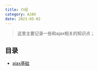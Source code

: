 ```yaml
---
title: 介绍
category: AJAX
date: 2021-05-02
---
```


> 这里主要记录一些和ajax相关的知识点；

## 目录

- [ajax基础](05_ajax基础.md)


